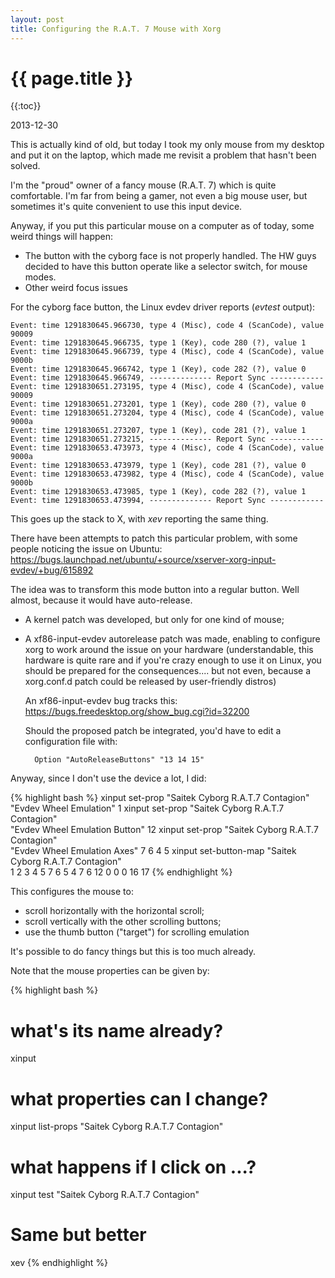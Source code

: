 ```yaml
---
layout: post
title: Configuring the R.A.T. 7 Mouse with Xorg
---
```


{{ page.title }}
================

{{:toc}}

<p class="meta">2013-12-30</p>

This is actually kind of old, but today I took my only mouse from my desktop
and put it on the laptop, which made me revisit a problem that hasn't been solved.

I'm the "proud" owner of a fancy mouse (R.A.T. 7) which is quite comfortable.
I'm far from being a gamer, not even a big mouse user, but sometimes it's quite convenient to use this input device.

Anyway, if you put this particular mouse on a computer as of today, some weird things will happen:

- The button with the cyborg face is not properly handled.
  The HW guys decided to have this button operate like a selector switch,
  for mouse modes.
- Other weird focus issues

For the cyborg face button, the Linux evdev driver reports (*evtest* output):

	Event: time 1291830645.966730, type 4 (Misc), code 4 (ScanCode), value 90009
	Event: time 1291830645.966735, type 1 (Key), code 280 (?), value 1
	Event: time 1291830645.966739, type 4 (Misc), code 4 (ScanCode), value 9000b
	Event: time 1291830645.966742, type 1 (Key), code 282 (?), value 0
	Event: time 1291830645.966749, -------------- Report Sync ------------
	Event: time 1291830651.273195, type 4 (Misc), code 4 (ScanCode), value 90009
	Event: time 1291830651.273201, type 1 (Key), code 280 (?), value 0
	Event: time 1291830651.273204, type 4 (Misc), code 4 (ScanCode), value 9000a
	Event: time 1291830651.273207, type 1 (Key), code 281 (?), value 1
	Event: time 1291830651.273215, -------------- Report Sync ------------
	Event: time 1291830653.473973, type 4 (Misc), code 4 (ScanCode), value 9000a
	Event: time 1291830653.473979, type 1 (Key), code 281 (?), value 0
	Event: time 1291830653.473982, type 4 (Misc), code 4 (ScanCode), value 9000b
	Event: time 1291830653.473985, type 1 (Key), code 282 (?), value 1
	Event: time 1291830653.473994, -------------- Report Sync ------------

This goes up the stack to X, with *xev* reporting the same thing.

There have been attempts to patch this particular problem, with some people
noticing the issue on Ubuntu:
https://bugs.launchpad.net/ubuntu/+source/xserver-xorg-input-evdev/+bug/615892

The idea was to transform this mode button into a regular button.
Well almost, because it would have auto-release.

* A kernel patch was developed, but only for one kind of mouse;
* A xf86-input-evdev autorelease patch was made, enabling to configure
  xorg to work around the issue on your hardware (understandable,
  this hardware is quite rare and if you're crazy enough to use it on Linux,
  you should be prepared for the consequences.... but not even,
  because a xorg.conf.d patch could be released by user-friendly distros)

  An xf86-input-evdev bug tracks this:
  https://bugs.freedesktop.org/show_bug.cgi?id=32200

  Should the proposed patch be integrated, you'd have to edit a
  configuration file with:

		Option "AutoReleaseButtons" "13 14 15"

Anyway, since I don't use the device a lot, I did:

{% highlight bash %}
  xinput set-prop "Saitek Cyborg R.A.T.7 Contagion" \
   "Evdev Wheel Emulation" 1
  xinput set-prop "Saitek Cyborg R.A.T.7 Contagion" \
   "Evdev Wheel Emulation Button" 12
  xinput set-prop "Saitek Cyborg R.A.T.7 Contagion" \
   "Evdev Wheel Emulation Axes" 7 6 4 5
  xinput set-button-map "Saitek Cyborg R.A.T.7 Contagion" \
   1 2 3 4 5 7 6 5 4 7 6 12 0 0 0 16 17
{% endhighlight %}

This configures the mouse to:

- scroll horizontally with the horizontal scroll;
- scroll vertically with the other scrolling buttons;
- use the thumb button ("target") for scrolling emulation

It's possible to do fancy things but this is too much already.

Note that the mouse properties can be given by:

{% highlight bash %}
  # what's its name already?
  xinput
  # what properties can I change?
  xinput list-props "Saitek Cyborg R.A.T.7 Contagion"
  # what happens if I click on ...?
  xinput test "Saitek Cyborg R.A.T.7 Contagion"
  # Same but better
  xev
{% endhighlight %}
